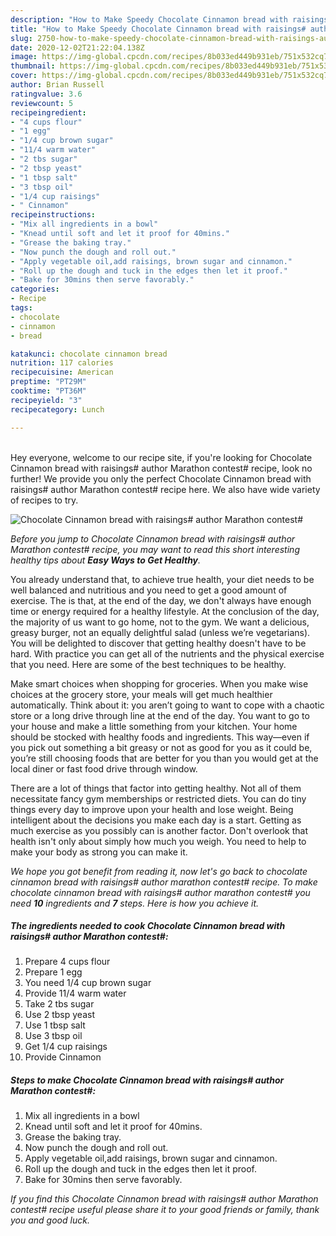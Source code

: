 ```yaml
---
description: "How to Make Speedy Chocolate Cinnamon bread with raisings# author Marathon contest#"
title: "How to Make Speedy Chocolate Cinnamon bread with raisings# author Marathon contest#"
slug: 2750-how-to-make-speedy-chocolate-cinnamon-bread-with-raisings-author-marathon-contest
date: 2020-12-02T21:22:04.138Z
image: https://img-global.cpcdn.com/recipes/8b033ed449b931eb/751x532cq70/chocolate-cinnamon-bread-with-raisings-author-marathon-contest-recipe-main-photo.jpg
thumbnail: https://img-global.cpcdn.com/recipes/8b033ed449b931eb/751x532cq70/chocolate-cinnamon-bread-with-raisings-author-marathon-contest-recipe-main-photo.jpg
cover: https://img-global.cpcdn.com/recipes/8b033ed449b931eb/751x532cq70/chocolate-cinnamon-bread-with-raisings-author-marathon-contest-recipe-main-photo.jpg
author: Brian Russell
ratingvalue: 3.6
reviewcount: 5
recipeingredient:
- "4 cups flour"
- "1 egg"
- "1/4 cup brown sugar"
- "11/4 warm water"
- "2 tbs sugar"
- "2 tbsp yeast"
- "1 tbsp salt"
- "3 tbsp oil"
- "1/4 cup raisings"
- " Cinnamon"
recipeinstructions:
- "Mix all ingredients in a bowl"
- "Knead until soft and let it proof for 40mins."
- "Grease the baking tray."
- "Now punch the dough and roll out."
- "Apply vegetable oil,add raisings, brown sugar and cinnamon."
- "Roll up the dough and tuck in the edges then let it proof."
- "Bake for 30mins then serve favorably."
categories:
- Recipe
tags:
- chocolate
- cinnamon
- bread

katakunci: chocolate cinnamon bread 
nutrition: 117 calories
recipecuisine: American
preptime: "PT29M"
cooktime: "PT36M"
recipeyield: "3"
recipecategory: Lunch

---
```

<br>
Hey everyone, welcome to our recipe site, if you're looking for Chocolate Cinnamon bread with raisings# author Marathon contest# recipe, look no further! We provide you only the perfect Chocolate Cinnamon bread with raisings# author Marathon contest# recipe here. We also have wide variety of recipes to try.
<br>


![Chocolate Cinnamon bread with raisings# author Marathon contest#](https://img-global.cpcdn.com/recipes/8b033ed449b931eb/751x532cq70/chocolate-cinnamon-bread-with-raisings-author-marathon-contest-recipe-main-photo.jpg)

<i>Before you jump to Chocolate Cinnamon bread with raisings# author Marathon contest# recipe, you may want to read this short interesting healthy tips about <strong>Easy Ways to Get Healthy</strong>.</i>

You already understand that, to achieve true health, your diet needs to be well balanced and nutritious and you need to get a good amount of exercise. The  is that, at the end of the day, we don't always have enough time or energy required for a healthy lifestyle. At the conclusion of the day, the majority of us want to go home, not to the gym. We want a delicious, greasy burger, not an equally delightful salad (unless we’re vegetarians). You will be delighted to discover that getting healthy doesn't have to be hard. With practice you can get all of the nutrients and the physical exercise that you need. Here are some of the best techniques to be healthy.

Make smart choices when shopping for groceries. When you make wise choices at the grocery store, your meals will get much healthier automatically. Think about it: you aren’t going to want to cope with a chaotic store or a long drive through line at the end of the day. You want to go to your house and make a little something from your kitchen. Your home should be stocked with healthy foods and ingredients. This way—even if you pick out something a bit greasy or not as good for you as it could be, you’re still choosing foods that are better for you than you would get at the local diner or fast food drive through window.

There are a lot of things that factor into getting healthy. Not all of them necessitate fancy gym memberships or restricted diets. You can do tiny things every day to improve upon your health and lose weight. Being intelligent about the decisions you make each day is a start. Getting as much exercise as you possibly can is another factor. Don't overlook that health isn't only about simply how much you weigh. You need to help to make your body as strong you can make it. 


<i>We hope you got benefit from reading it, now let's go back to chocolate cinnamon bread with raisings# author marathon contest# recipe. To make chocolate cinnamon bread with raisings# author marathon contest# you need <strong>10</strong> ingredients and <strong>7</strong> steps. Here is how you achieve it.
</i>

##### The ingredients needed to cook Chocolate Cinnamon bread with raisings# author Marathon contest#:

1. Prepare 4 cups flour
1. Prepare 1 egg
1. You need 1/4 cup brown sugar
1. Provide 11/4 warm water
1. Take 2 tbs sugar
1. Use 2 tbsp yeast
1. Use 1 tbsp salt
1. Use 3 tbsp oil
1. Get 1/4 cup raisings
1. Provide  Cinnamon


##### Steps to make Chocolate Cinnamon bread with raisings# author Marathon contest#:

1. Mix all ingredients in a bowl
1. Knead until soft and let it proof for 40mins.
1. Grease the baking tray.
1. Now punch the dough and roll out.
1. Apply vegetable oil,add raisings, brown sugar and cinnamon.
1. Roll up the dough and tuck in the edges then let it proof.
1. Bake for 30mins then serve favorably.


<i>If you find this Chocolate Cinnamon bread with raisings# author Marathon contest# recipe useful please share it to your good friends or family, thank you and good luck.</i>
